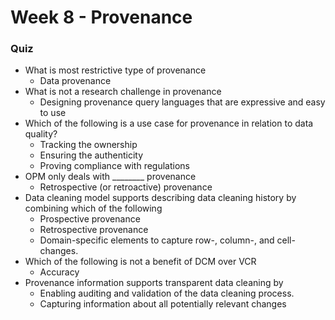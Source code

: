 # Week 8 - Provenance

### Quiz

- What is most restrictive type of provenance
    - Data provenance
- What is not a research challenge in provenance
    - Designing provenance query languages that are expressive and easy to use
- Which of the following is a use case for provenance in relation to data quality?
    - Tracking the ownership
    - Ensuring the authenticity
    - Proving compliance with regulations
- OPM only deals with ________ provenance
    - Retrospective (or retroactive) provenance
- Data cleaning model supports describing data cleaning history by combining which of the following
    - Prospective provenance
    - Retrospective provenance
    - Domain-specific elements to capture row-, column-, and cell-changes.
- Which of the following is not a benefit of DCM over VCR
    - Accuracy
- Provenance information supports transparent data cleaning by
    - Enabling auditing and validation of the data cleaning process.
    - Capturing information about all potentially relevant changes